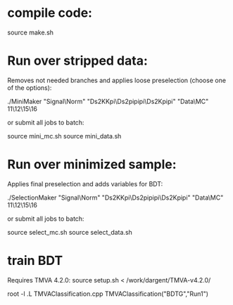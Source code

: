 # compile code:
source make.sh

# Run over stripped data: 
Removes not needed branches and applies loose preselection (choose one of the options):

./MiniMaker "Signal\Norm" "Ds2KKpi\Ds2pipipi\Ds2Kpipi" "Data\MC" 11\12\15\16

or submit all jobs to batch:

source mini_mc.sh
source mini_data.sh

# Run over minimized sample: 
Applies final preselection and adds variables for BDT:

./SelectionMaker "Signal\Norm" "Ds2KKpi\Ds2pipipi\Ds2Kpipi" "Data\MC" 11\12\15\16

or submit all jobs to batch:

source select_mc.sh
source select_data.sh

# train BDT   

Requires TMVA 4.2.0:
source setup.sh < /work/dargent/TMVA-v4.2.0/

root -l 
.L TMVAClassification.cpp 
TMVAClassification("BDTG","Run1")



